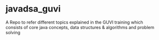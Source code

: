 # javadsa_guvi
A Repo to refer different topics explained in the GUVI training which consists of core java concepts, data structures &amp; algorithms and problem solving
